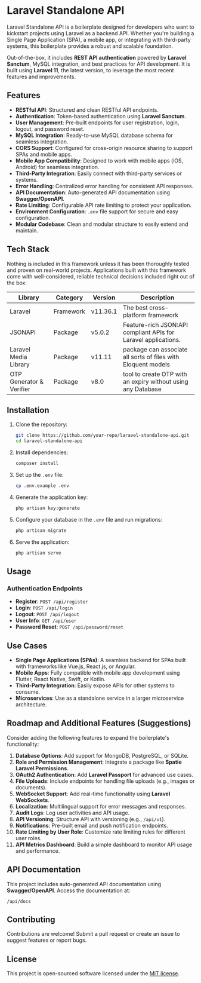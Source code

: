 # Laravel Standalone API

Laravel Standalone API is a boilerplate designed for developers who want to kickstart projects using Laravel as a backend API. Whether you're building a Single Page Application (SPA), a mobile app, or integrating with third-party systems, this boilerplate provides a robust and scalable foundation.

Out-of-the-box, it includes **REST API authentication** powered by **Laravel Sanctum**, MySQL integration, and best practices for API development. It is built using **Laravel 11**, the latest version, to leverage the most recent features and improvements.

## Features

- **RESTful API**: Structured and clean RESTful API endpoints.
- **Authentication**: Token-based authentication using **Laravel Sanctum**.
- **User Management**: Pre-built endpoints for user registration, login, logout, and password reset.
- **MySQL Integration**: Ready-to-use MySQL database schema for seamless integration.
- **CORS Support**: Configured for cross-origin resource sharing to support SPAs and mobile apps.
- **Mobile App Compatibility**: Designed to work with mobile apps (iOS, Android) for seamless integration.
- **Third-Party Integration**: Easily connect with third-party services or systems.
- **Error Handling**: Centralized error handling for consistent API responses.
- **API Documentation**: Auto-generated API documentation using **Swagger/OpenAPI**.
- **Rate Limiting**: Configurable API rate limiting to protect your application.
- **Environment Configuration**: `.env` file support for secure and easy configuration.
- **Modular Codebase**: Clean and modular structure to easily extend and maintain.


## Tech Stack

Nothing is included in this framework unless it has been thoroughly tested and proven on real-world projects. Applications built with this framework come with well-considered, reliable technical decisions included right out of the box:

| Library                  | Category  | Version  | Description                                                    |
|--------------------------|-----------|----------|----------------------------------------------------------------|
| Laravel                  | Framework | v11.36.1 | The best cross-platform framework                              |
| JSONAPI                  | Package   | v5.0.2   | Feature-rich JSON:API compliant APIs for Laravel applications. |
| Laravel Media Library    | Package   | v11.11   | package can associate all sorts of files with Eloquent models  |
| OTP Generator & Verifier | Package   | v8.0     | tool to create OTP with an expiry without using any Database   |


## Installation

1. Clone the repository:
   ```bash
   git clone https://github.com/your-repo/laravel-standalone-api.git
   cd laravel-standalone-api
   ```

2. Install dependencies:
   ```bash
   composer install
   ```

3. Set up the `.env` file:
   ```bash
   cp .env.example .env
   ```

4. Generate the application key:
   ```bash
   php artisan key:generate
   ```

5. Configure your database in the `.env` file and run migrations:
   ```bash
   php artisan migrate
   ```

6. Serve the application:
   ```bash
   php artisan serve
   ```

## Usage

### Authentication Endpoints

- **Register**: `POST /api/register`
- **Login**: `POST /api/login`
- **Logout**: `POST /api/logout`
- **User Info**: `GET /api/user`
- **Password Reset**: `POST /api/password/reset`

## Use Cases

- **Single Page Applications (SPAs)**: A seamless backend for SPAs built with frameworks like Vue.js, React.js, or Angular.
- **Mobile Apps**: Fully compatible with mobile app development using Flutter, React Native, Swift, or Kotlin.
- **Third-Party Integration**: Easily expose APIs for other systems to consume.
- **Microservices**: Use as a standalone service in a larger microservice architecture.

## Roadmap and Additional Features (Suggestions)

Consider adding the following features to expand the boilerplate's functionality:

1. **Database Options**: Add support for MongoDB, PostgreSQL, or SQLite.
2. **Role and Permission Management**: Integrate a package like **Spatie Laravel Permissions**.
3. **OAuth2 Authentication**: Add **Laravel Passport** for advanced use cases.
4. **File Uploads**: Include endpoints for handling file uploads (e.g., images or documents).
5. **WebSocket Support**: Add real-time functionality using **Laravel WebSockets**.
6. **Localization**: Multilingual support for error messages and responses.
7. **Audit Logs**: Log user activities and API usage.
8. **API Versioning**: Structure API with versioning (e.g., `/api/v1`).
9. **Notifications**: Pre-built email and push notification endpoints.
10. **Rate Limiting by User Role**: Customize rate limiting rules for different user roles.
11. **API Metrics Dashboard**: Build a simple dashboard to monitor API usage and performance.

## API Documentation

This project includes auto-generated API documentation using **Swagger/OpenAPI**. Access the documentation at:
```
/api/docs
```

## Contributing

Contributions are welcome! Submit a pull request or create an issue to suggest features or report bugs.

## License

This project is open-sourced software licensed under the [MIT license](LICENSE).
